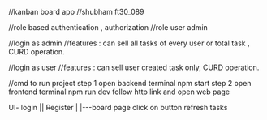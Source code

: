 //kanban board app
//shubham ft30_089

//role based authentication , authorization
//role user admin

//login as admin 
//features : can sell all tasks of every user  or total task , CURD operation.

//login as user
//features : can sell user created task only, CURD operation.

//cmd to run project
step 1 open backend terminal npm start
step 2 open frontend terminal npm run dev follow http link and open web page 

UI- login || Register
      |
      |---board page click on button refresh tasks
  